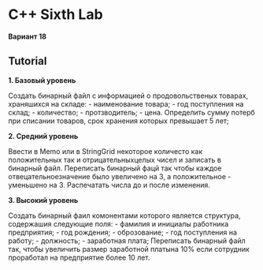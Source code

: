 # C++ Sixth Lab
**Вариант 18**

## Tutorial
**1. Базовый уровень**

Создать бинарный файл с информацией о продовольственых товарах, храняшихся на складе: 
        - наименование товара;
        - год поступления на склад;
        - количество;
        - протзводитель;
        - цена.
 Определить сумму потерб при списании товаров, срок хранения которых превышает 5 лет;
    
**2. Средний уровень**

Ввести в Memo или в StringGrid некоторое количесто как положительных так и отрицательныхцелых чисел и записать в бинарный файл. Переписать бинарный фацй так чтобы каждое отвецательноезначение было увеличено на 3, а положительное - уменьшено на 3. Распечатать числа до и после изменения.

**3. Высокий уровень**

Создать бинарный фаил комонентами которого является структура, содержашия следующие поля:
        - фамилия и инициалы работника предприятия;
        - год рождения;
        - оброзование;
        - год поступления на работу;
        - должность;
        - заработная плата;
 Переписать бинарный файл так, чтобы увеличить размер заработной платына 10% если сотрудник проработал на предприятие более 10 лет.
